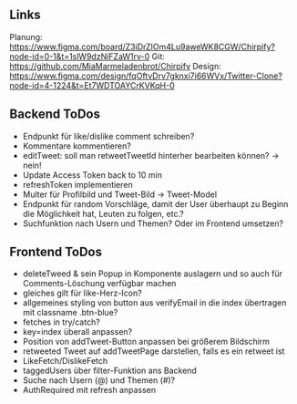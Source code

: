 ## Links

Planung: https://www.figma.com/board/Z3iDrZIOm4Lu9aweWK8CGW/Chirpify?node-id=0-1&t=1slW9dzNiFZaW1rv-0
Git: https://github.com/MiaMarmeladenbrot/Chirpify
Design: https://www.figma.com/design/fqOftvDrv7gknxi7i66WVx/Twitter-Clone?node-id=4-1224&t=Et7WDTOAYCrKVKqH-0

## Backend ToDos

- Endpunkt für like/dislike comment schreiben?
- Kommentare kommentieren?
- editTweet: soll man retweetTweetId hinterher bearbeiten können? -> nein!
- Update Access Token back to 10 min
- refreshToken implementieren
- Multer für Profilbild und Tweet-Bild -> Tweet-Model
- Endpunkt für random Vorschläge, damit der User überhaupt zu Beginn die Möglichkeit hat, Leuten zu folgen, etc.?
- Suchfunktion nach Usern und Themen? Oder im Frontend umsetzen?

## Frontend ToDos

- deleteTweed & sein Popup in Komponente auslagern und so auch für Comments-Löschung verfügbar machen
- gleiches gilt für like-Herz-Icon?
- allgemeines styling von button aus verifyEmail in die index übertragen mit classname .btn-blue?
- fetches in try/catch?
- key=index überall anpassen?
- Position von addTweet-Button anpassen bei größerem Bildschirm
- retweeted Tweet auf addTweetPage darstellen, falls es ein retweet ist
- LikeFetch/DislikeFetch
- taggedUsers über filter-Funktion ans Backend
- Suche nach Usern (@) und Themen (#)?
- AuthRequired mit refresh anpassen
